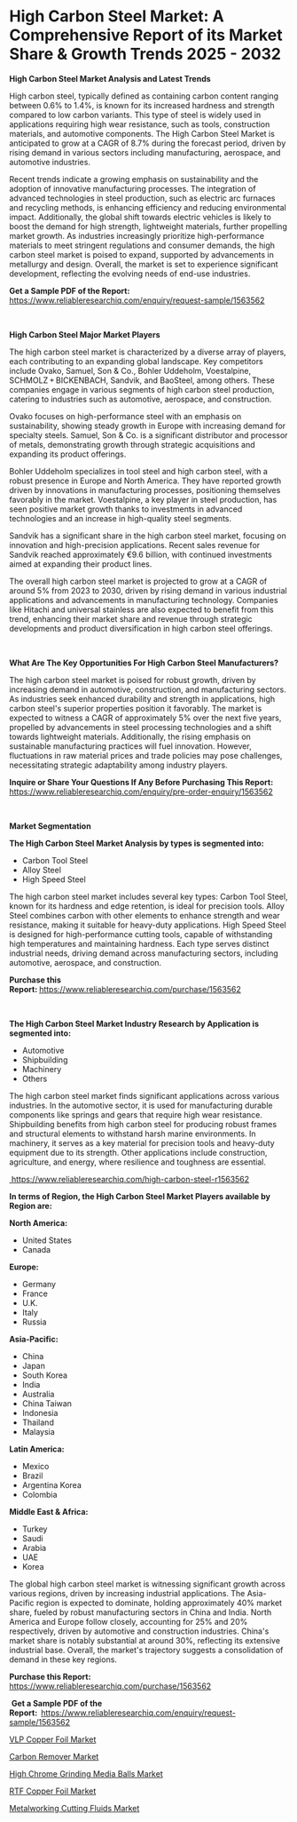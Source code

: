 <p><h1>High Carbon Steel Market: A Comprehensive Report of its Market Share & Growth Trends 2025 - 2032</h1></p><p><strong>High Carbon Steel Market Analysis and Latest Trends</strong></p>
<p><p>High carbon steel, typically defined as containing carbon content ranging between 0.6% to 1.4%, is known for its increased hardness and strength compared to low carbon variants. This type of steel is widely used in applications requiring high wear resistance, such as tools, construction materials, and automotive components. The High Carbon Steel Market is anticipated to grow at a CAGR of 8.7% during the forecast period, driven by rising demand in various sectors including manufacturing, aerospace, and automotive industries.</p><p>Recent trends indicate a growing emphasis on sustainability and the adoption of innovative manufacturing processes. The integration of advanced technologies in steel production, such as electric arc furnaces and recycling methods, is enhancing efficiency and reducing environmental impact. Additionally, the global shift towards electric vehicles is likely to boost the demand for high strength, lightweight materials, further propelling market growth. As industries increasingly prioritize high-performance materials to meet stringent regulations and consumer demands, the high carbon steel market is poised to expand, supported by advancements in metallurgy and design. Overall, the market is set to experience significant development, reflecting the evolving needs of end-use industries.</p></p>
<p><strong>Get a Sample PDF of the Report:&nbsp;</strong> <a href="https://www.reliableresearchiq.com/enquiry/request-sample/1563562?utm_campaign=1870&utm_medium=2&utm_source=Github&utm_content=ia&utm_term=30012025&utm_id=high-carbon-steel">https://www.reliableresearchiq.com/enquiry/request-sample/1563562</a></p>
<p>&nbsp;</p>
<p><strong>High Carbon Steel Major Market Players</strong></p>
<p><p>The high carbon steel market is characterized by a diverse array of players, each contributing to an expanding global landscape. Key competitors include Ovako, Samuel, Son & Co., Bohler Uddeholm, Voestalpine, SCHMOLZ + BICKENBACH, Sandvik, and BaoSteel, among others. These companies engage in various segments of high carbon steel production, catering to industries such as automotive, aerospace, and construction.</p><p>Ovako focuses on high-performance steel with an emphasis on sustainability, showing steady growth in Europe with increasing demand for specialty steels. Samuel, Son & Co. is a significant distributor and processor of metals, demonstrating growth through strategic acquisitions and expanding its product offerings.</p><p>Bohler Uddeholm specializes in tool steel and high carbon steel, with a robust presence in Europe and North America. They have reported growth driven by innovations in manufacturing processes, positioning themselves favorably in the market. Voestalpine, a key player in steel production, has seen positive market growth thanks to investments in advanced technologies and an increase in high-quality steel segments.</p><p>Sandvik has a significant share in the high carbon steel market, focusing on innovation and high-precision applications. Recent sales revenue for Sandvik reached approximately €9.6 billion, with continued investments aimed at expanding their product lines.</p><p>The overall high carbon steel market is projected to grow at a CAGR of around 5% from 2023 to 2030, driven by rising demand in various industrial applications and advancements in manufacturing technology. Companies like Hitachi and universal stainless are also expected to benefit from this trend, enhancing their market share and revenue through strategic developments and product diversification in high carbon steel offerings.</p></p>
<p>&nbsp;</p>
<p><strong>What Are The Key Opportunities For High Carbon Steel Manufacturers?</strong></p>
<p><p>The high carbon steel market is poised for robust growth, driven by increasing demand in automotive, construction, and manufacturing sectors. As industries seek enhanced durability and strength in applications, high carbon steel's superior properties position it favorably. The market is expected to witness a CAGR of approximately 5% over the next five years, propelled by advancements in steel processing technologies and a shift towards lightweight materials. Additionally, the rising emphasis on sustainable manufacturing practices will fuel innovation. However, fluctuations in raw material prices and trade policies may pose challenges, necessitating strategic adaptability among industry players.</p></p>
<p><strong>Inquire or Share Your Questions If Any Before Purchasing This Report:</strong> <a href="https://www.reliableresearchiq.com/enquiry/pre-order-enquiry/1563562?utm_campaign=1870&utm_medium=2&utm_source=Github&utm_content=ia&utm_term=30012025&utm_id=high-carbon-steel">https://www.reliableresearchiq.com/enquiry/pre-order-enquiry/1563562</a></p>
<p>&nbsp;</p>
<p><strong>Market Segmentation</strong></p>
<p><strong>The High Carbon Steel Market Analysis by types is segmented into:</strong></p>
<p><ul><li>Carbon Tool Steel</li><li>Alloy Steel</li><li>High Speed Steel</li></ul></p>
<p><p>The high carbon steel market includes several key types: Carbon Tool Steel, known for its hardness and edge retention, is ideal for precision tools. Alloy Steel combines carbon with other elements to enhance strength and wear resistance, making it suitable for heavy-duty applications. High Speed Steel is designed for high-performance cutting tools, capable of withstanding high temperatures and maintaining hardness. Each type serves distinct industrial needs, driving demand across manufacturing sectors, including automotive, aerospace, and construction.</p></p>
<p><strong>Purchase this Report:&nbsp;</strong><a href="https://www.reliableresearchiq.com/purchase/1563562?utm_campaign=1870&utm_medium=2&utm_source=Github&utm_content=ia&utm_term=30012025&utm_id=high-carbon-steel">https://www.reliableresearchiq.com/purchase/1563562</a></p>
<p>&nbsp;</p>
<p><strong>The High Carbon Steel Market Industry Research by Application is segmented into:</strong></p>
<p><ul><li>Automotive</li><li>Shipbuilding</li><li>Machinery</li><li>Others</li></ul></p>
<p><p>The high carbon steel market finds significant applications across various industries. In the automotive sector, it is used for manufacturing durable components like springs and gears that require high wear resistance. Shipbuilding benefits from high carbon steel for producing robust frames and structural elements to withstand harsh marine environments. In machinery, it serves as a key material for precision tools and heavy-duty equipment due to its strength. Other applications include construction, agriculture, and energy, where resilience and toughness are essential.</p></p>
<p><a href="https://www.reliableresearchiq.com/high-carbon-steel-r1563562?utm_campaign=1870&utm_medium=2&utm_source=Github&utm_content=ia&utm_term=30012025&utm_id=high-carbon-steel">&nbsp;https://www.reliableresearchiq.com/high-carbon-steel-r1563562</a></p>
<p><strong>In terms of Region, the High Carbon Steel Market Players available by Region are:</strong></p>
<p>
    <p> <strong> North America: </strong>
        <ul>
            <li>United States</li>
            <li>Canada</li>
        </ul>
        </p> 
    <p> <strong> Europe: </strong>
        <ul>
            <li>Germany</li>
            <li>France</li>
            <li>U.K.</li>
            <li>Italy</li>
            <li>Russia</li>
        </ul>
        </p> 
    <p> <strong> Asia-Pacific: </strong>
        <ul>
            <li>China</li>
            <li>Japan</li>
            <li>South Korea</li>
            <li>India</li>
            <li>Australia</li>
            <li>China Taiwan</li>
            <li>Indonesia</li>
            <li>Thailand</li>
            <li>Malaysia</li>
        </ul>
        </p> 
    <p> <strong> Latin America: </strong>
        <ul>
            <li>Mexico</li>
            <li>Brazil</li>
            <li>Argentina Korea</li>
            <li>Colombia</li>
        </ul>
        </p> 
    <p> <strong> Middle East & Africa: </strong>
        <ul>
            <li>Turkey</li>
            <li>Saudi</li>
            <li>Arabia</li>
            <li>UAE</li>
            <li>Korea</li>
        </ul>
    </p>
    </p>
<p><p>The global high carbon steel market is witnessing significant growth across various regions, driven by increasing industrial applications. The Asia-Pacific region is expected to dominate, holding approximately 40% market share, fueled by robust manufacturing sectors in China and India. North America and Europe follow closely, accounting for 25% and 20% respectively, driven by automotive and construction industries. China's market share is notably substantial at around 30%, reflecting its extensive industrial base. Overall, the market's trajectory suggests a consolidation of demand in these key regions.</p></p>
<p><strong>Purchase this Report: </strong><a href="https://www.reliableresearchiq.com/purchase/1563562?utm_campaign=1870&utm_medium=2&utm_source=Github&utm_content=ia&utm_term=30012025&utm_id=high-carbon-steel">https://www.reliableresearchiq.com/purchase/1563562</a></p>
<p>&nbsp;<strong>Get a Sample PDF of the Report:&nbsp;&nbsp;</strong><a href="https://www.reliableresearchiq.com/enquiry/request-sample/1563562?utm_campaign=1870&utm_medium=2&utm_source=Github&utm_content=ia&utm_term=30012025&utm_id=high-carbon-steel">https://www.reliableresearchiq.com/enquiry/request-sample/1563562</a></p>
<p><strong></strong></p>
<p><p><a href="https://github.com/mauripalmi/Market-Research-Report-List-5/blob/main/vlp-copper-foil-market.md?utm_campaign=1870&utm_medium=2&utm_source=Github&utm_content=ia&utm_term=30012025&utm_id=high-carbon-steel">VLP Copper Foil Market</a></p><p><a href="https://github.com/sca704osol/Market-Research-Report-List-1/blob/main/carbon-remover-market.md?utm_campaign=1870&utm_medium=2&utm_source=Github&utm_content=ia&utm_term=30012025&utm_id=high-carbon-steel">Carbon Remover Market</a></p><p><a href="https://github.com/xanaanenkaly/Market-Research-Report-List-1/blob/main/high-chrome-grinding-media-balls-market.md?utm_campaign=1870&utm_medium=2&utm_source=Github&utm_content=ia&utm_term=30012025&utm_id=high-carbon-steel">High Chrome Grinding Media Balls Market</a></p><p><a href="https://github.com/gulaimolin/Market-Research-Report-List-7/blob/main/rtf-copper-foil-market.md?utm_campaign=1870&utm_medium=2&utm_source=Github&utm_content=ia&utm_term=30012025&utm_id=high-carbon-steel">RTF Copper Foil Market</a></p><p><a href="https://github.com/phumlaaijem/Market-Research-Report-List-1/blob/main/metalworking-cutting-fluids-market.md?utm_campaign=1870&utm_medium=2&utm_source=Github&utm_content=ia&utm_term=30012025&utm_id=high-carbon-steel">Metalworking Cutting Fluids Market</a></p></p>
